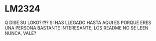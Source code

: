# LM2324
Q DISE SU LOKO?!?!?
SI HAS LLEGADO HASTA AQUI ES PORQUE ERES UNA PERSONA BASTANTE INTERESANTE, LOS README NO SE LEEN NUNCA, VALE?